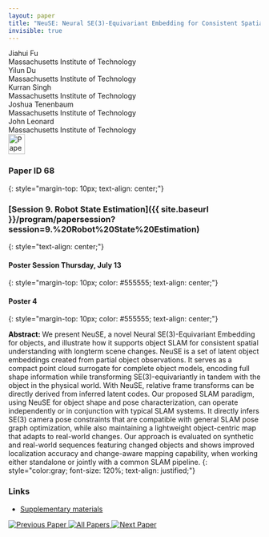 ```yaml
---
layout: paper
title: "NeuSE: Neural SE(3)-Equivariant Embedding for Consistent Spatial Understanding with Objects"
invisible: true
---
```

<div class="paper-authors">
<div class="paper-author-box">
    <div class="paper-author-name">Jiahui Fu</div>
    <div class="paper-author-uni">Massachusetts Institute of Technology</div>
</div>
<div class="paper-author-box">
    <div class="paper-author-name">Yilun Du</div>
    <div class="paper-author-uni">Massachusetts Institute of Technology</div>
</div>
<div class="paper-author-box">
    <div class="paper-author-name">Kurran Singh</div>
    <div class="paper-author-uni">Massachusetts Institute of Technology</div>
</div>
<div class="paper-author-box">
    <div class="paper-author-name">Joshua Tenenbaum</div>
    <div class="paper-author-uni">Massachusetts Institute of Technology</div>
</div>
<div class="paper-author-box">
    <div class="paper-author-name">John Leonard</div>
    <div class="paper-author-uni">Massachusetts Institute of Technology</div>
</div>

</div><div class="paper-pdf">
<div> <a href="http://www.roboticsproceedings.org/rss19/p068.pdf"><img src="{{ site.baseurl }}/images/paper_link.png" alt="Paper Website" width = "33"  height = "40"/></a> </div>
</div>

### Paper ID 68
{: style="margin-top: 10px; text-align: center;"}

### [Session 9. Robot State Estimation]({{ site.baseurl }}/program/papersession?session=9.%20Robot%20State%20Estimation)
{: style="text-align: center;"}

#### Poster Session Thursday, July 13
{: style="margin-top: 10px; color: #555555; text-align: center;"}

#### Poster 4
{: style="margin-top: 10px; color: #555555; text-align: center;"}

<b style="color: black;">Abstract: </b>We present NeuSE, a novel Neural SE(3)-Equivariant Embedding for objects, and illustrate how it supports object SLAM for consistent spatial understanding with longterm scene changes. NeuSE is a set of latent object embeddings created from partial object observations. It serves as a compact point cloud surrogate for complete object models, encoding full shape information while transforming SE(3)-equivariantly in tandem with the object in the physical world. With NeuSE, relative frame transforms can be directly derived from inferred latent codes. Our proposed SLAM paradigm, using NeuSE for object shape and pose characterization, can operate independently or in conjunction with typical SLAM systems. It directly infers SE(3) camera pose constraints that are compatible with general SLAM pose graph optimization, while also maintaining a lightweight object-centric map that adapts to real-world changes. Our approach is evaluated on synthetic and real-world sequences featuring changed objects and shows improved localization accuracy and change-aware mapping capability, when working either standalone or jointly with a common SLAM pipeline.
{: style="color:gray; font-size: 120%; text-align: justified;"}


### Links
- [Supplementary materials](http://www.roboticsproceedings.org/rss19/p068_sup.zip)

<div class="paper-menu">
<a href="{{ site.baseurl }}/program/papers/067/"> <img src="{{ site.baseurl }}/images/previous_paper_icon.png" alt="Previous Paper" title="Previous Paper"/> </a>
<a href="{{ site.baseurl }}/program/papers"><img src="{{ site.baseurl }}/images/overview_icon.png" alt="All Papers" title="All Papers"/> </a>
<a href="{{ site.baseurl }}/program/papers/069/"> <img src="{{ site.baseurl }}/images/next_paper_icon.png" alt="Next Paper" title="Next Paper"/> </a>

</div>
